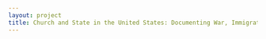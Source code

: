 ```yaml
--- 
layout: project 
title: Church and State in the United States: Documenting War, Immigration Reform, and Civil Rights from 1859 to 1980
---
```



